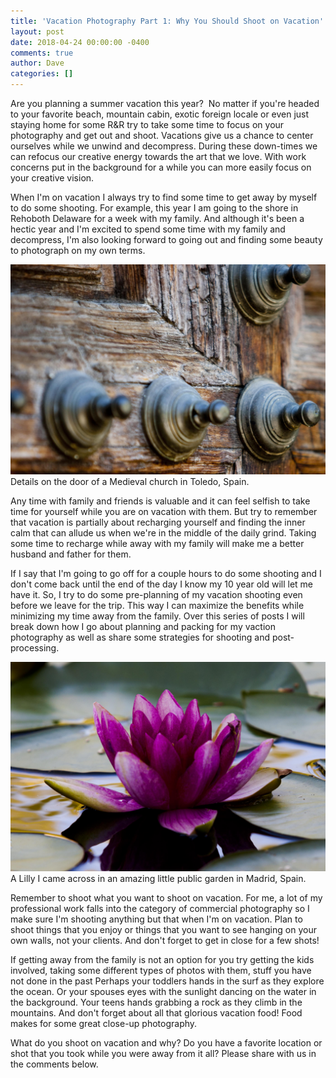 ```yaml
---
title: 'Vacation Photography Part 1: Why You Should Shoot on Vacation'
layout: post
date: 2018-04-24 00:00:00 -0400
comments: true
author: Dave
categories: []
---
```

Are you planning a summer vacation this year?  No matter if you're headed to your favorite beach, mountain cabin, exotic foreign locale or even just staying home for some R&R try to take some time to focus on your photography and get out and shoot.  Vacations give us a chance to center ourselves while we unwind and decompress.  During these down-times we can refocus our creative energy towards the art that we love.   With work concerns put in the background for a while you can more easily focus on your creative vision.

When I'm on vacation I always try to find some time to get away by myself to do some shooting.  For example, this year I am going to the shore in Rehoboth Delaware for a week with my family.  And although it's been a hectic year and I'm excited to spend some time with my family and decompress, I'm also looking forward to going out and finding some beauty to photograph on my own terms.

<p class="post-image"><img src="/uploads/2018/04/22/3810_2.jpg"/>Details on the door of a Medieval church in Toledo, Spain.</p>

Any time with family and friends is valuable and it can feel selfish to take time for yourself while you are on vacation with them.  But try to remember that vacation is partially about recharging yourself and finding the inner calm that can allude us when we're in the middle of the daily grind.  Taking some time to recharge while away with my family will make me a better husband and father for them.

If I say that I'm going to go off for a couple hours to do some shooting and I don't come back until the end of the day I know my 10 year old will let me have it. So, I try to do some pre-planning of my vacation shooting even before we leave for the trip.  This way I can maximize the benefits while minimizing my time away from the family.  Over this series of posts I will break down how I go about planning and packing for my vaction photography as well as share some strategies for shooting and post-processing.

<p class="post-image"><img src="/uploads/2018/04/22/3810.jpg"/>A Lilly I came across in an amazing little public garden in Madrid, Spain.</p>

Remember to shoot what you want to shoot on vacation.  For me, a lot of my professional work falls into the category of commercial photography so I make sure I'm shooting anything but that when I'm on vacation.  Plan to shoot things that you enjoy or things that you want to see hanging on your own walls, not your clients.  And don't forget to get in close for a few shots!

If getting away from the family is not an option for you try getting the kids involved, taking some different types of photos with them, stuff you have not done in the past  Perhaps your toddlers hands in the surf as they explore the ocean.  Or your spouses eyes with the sunlight dancing on the water in the background.  Your teens hands grabbing a rock as they climb in the mountains.  And don't forget about all that glorious vacation food!  Food makes for some great close-up photography.

What do you shoot on vacation and why?  Do you have a favorite location or shot that you took while you were away from it all?  Please share with us in the comments below.